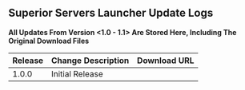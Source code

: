 ## Superior Servers Launcher Update Logs

**All Updates From Version <1.0 - 1.1> Are Stored Here, Including The Original Download Files**

|  **Release**| **Change Description** |**Download URL**
|--|--|--|
| 1.0.0 | Initial Release |
